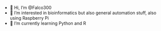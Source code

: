 - 👋 Hi, I’m @Falco300
- 👀 I’m interested in bioinformatics but also general automation stuff, also using Raspberry Pi
- 🌱 I’m currently learning Python and R
  

<!---
Falco300/Falco300 is a ✨ special ✨ repository because its `README.md` (this file) appears on your GitHub profile.
You can click the Preview link to take a look at your changes.
--->
